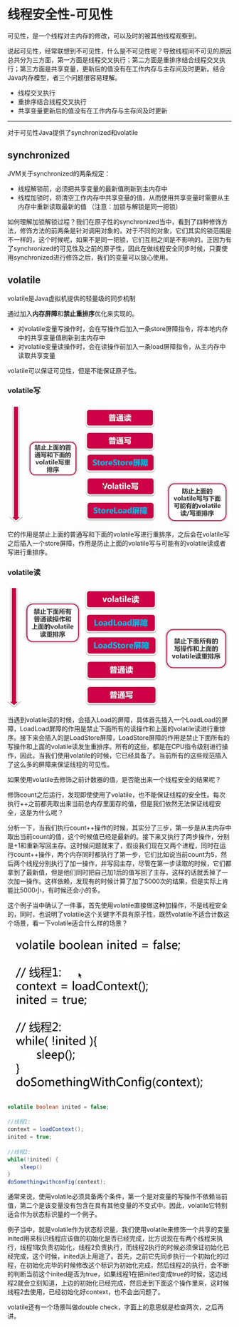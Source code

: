 # 线程安全性-可见性

可见性，是一个线程对主内存的修改，可以及时的被其他线程观察到。

说起可见性，经常联想到不可见性，什么是不可见性呢？导致线程间不可见的原因总共分为三方面，第一方面是线程交叉执行；第二方面是重排序结合线程交叉执行；第三方面是共享变量，更新后的值没有在工作内存与主存间及时更新。结合Java内存模型，者三个问题很容易理解。

- 线程交叉执行
- 重排序结合线程交叉执行
- 共享变量更新后的值没有在工作内存与主存间及时更新

<hr>

对于可见性Java提供了synchronized和volatile

## synchronized

JVM关于synchronized的两条规定：

- 线程解锁前，必须把共享变量的最新值刷新到主内存中
- 线程加锁时，将清空工作内存中共享变量的值，从而使用共享变量时需要从主内存中重新读取最新的值 （注意：加锁与解锁是同一把锁）

如何理解加锁解锁过程？我们在原子性的synchronized当中，看到了四种修饰方法，修饰方法的前两条是针对调用对象的，对于不同的对象，它们其实的锁范围是不一样的，这个时候呢，如果不是同一把锁，它们互相之间是不影响的。正因为有了synchronized的可见性及之前的原子性，因此在做线程安全同步时候，只要使用synchronized进行修饰之后，我们的变量可以放心使用。

## volatile

volatile是Java虚拟机提供的轻量级的同步机制

通过加入**内存屏障**和**禁止重排序**优化来实现的。

- 对volatile变量写操作时，会在写操作后加入一条store屏障指令，将本地内存中的共享变量值刷新到主内存中
- 对volatile变量读操作时，会在读操作前加入一条load屏障指令，从主内存中读取共享变量

volatile可以保证可见性，但是不能保证原子性。

### volatile写

![4.3volatile写操作插入store屏障示意图.png](imgs/4.3volatile写操作插入store屏障示意图.png)

它的作用是禁止上面的普通写和下面的volatile写进行重排序，之后会在volatile写之后插入一个store屏障，作用是防止上面的volatile写与可能有的volatile读或者写进行重排序。

### volatile读

![4.3volatile读操作插入load屏障示意图.png](imgs/4.3volatile读操作插入load屏障示意图.png)

当遇到volatile读的时候，会插入Load的屏障，具体首先插入一个LoadLoad的屏障，LoadLoad屏障的作用是禁止下面所有的读操作和上面的volatile读进行重排序。接下来会插入的是LoadStore屏障，LoadStore屏障的作用是禁止下面所有的写操作和上面的volatile读发生重排序。所有的这些，都是在CPU指令级别进行操作，因此，当我们使用volatile的时候，它已经具备了。当前所有的这些规范插入了这么多的屏障来保证线程的可见性。

如果使用volatile去修饰之前计数器的值，是否能出来一个线程安全的结果呢？

修饰count之后运行，发现即使使用了volatile，也不能保证线程的安全性。每次执行++之前都先取出来当前总内存里面存的值，但是我们依然无法保证线程安全，这是为什么呢？

分析一下，当我们执行count++操作的时候，其实分了三步，第一步是从主内存中取出当前count的值，这个时候值已经是最新的。接下来又执行了两步操作，分别是+1和重新写回主存。这时候问题就来了，假设我们现在又两个进程，同时在运行count++操作，两个内存同时都执行了第一步，它们比如说当前count为5，然后两个线程分别执行了加一操作，并写回主存，尽管在第一步读取的时候，它们都拿到了最新值，但是他们同时把自己加1后的值写回了主存，这样的话就丢掉了一次加一操作。这样依赖，发现有的时候计算了加了5000次的结果，但是实际上肯能比5000小，有时候还会小的多。

这个例子当中确认了一件事，首先使用volatile直接做这种加操作，不是线程安全的，同时，也说明了volatile这个关键字不具有原子性，既然volatile不适合计数这个场景，看一下volatile适合什么样的场景？

![4.3volatile的使用.png](imgs/4.3volatile的使用.png)

```java
volatile boolean inited = false;

//线程1:
context = loadContext();
inited = true;

//线程2:
while(!inited) {
    sleep()
}
doSomethingwithconfig(context);
```

通常来说，使用volatile必须具备两个条件，第一个是对变量的写操作不依赖当前值，第二个是该变量没有包含在具有其他变量的不变式中。因此，volatile它特别适合作为状态标识量的一个例子。

例子当中，就是volatile作为状态标识量，我们使用volatile来修饰一个共享的变量inited用来标识线程应该做的初始化是否已经完成，比方说现在有两个线程来执行，线程1取负责初始化，线程2负责执行，而线程2执行的时候必须保证初始化已经完成，这个时候，inited派上用途了。首先，之前它先同步执行一个初始化的过程，在初始化完毕的时候修改这个标识为初始化完成，然后线程2的执行，会不断的判断当前这个inited是否为true，如果线程1在把inited变成true的时候，这边线程2就会立刻知道，上边的初始化已经完成，然后走到下面这个操作里来，这时候线程2去使用，已经初始化好context，也不会出问题了。

volatile还有一个场景叫做double check，字面上的意思就是检查两次，之后再讲。
